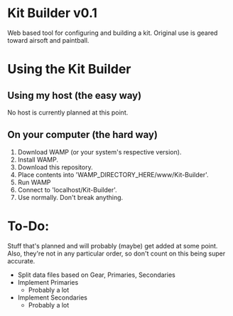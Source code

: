 # Kit Builder v0.1
Web based tool for configuring and building a kit. Original use is geared toward airsoft and paintball.

# Using the Kit Builder
## Using my host (the easy way)
No host is currently planned at this point.

## On your computer (the hard way)
1. Download WAMP (or your system's respective version).
2. Install WAMP.
3. Download this repository.
4. Place contents into 'WAMP_DIRECTORY_HERE/www/Kit-Builder'.
5. Run WAMP
6. Connect to 'localhost/Kit-Builder'.
7. Use normally. Don't break anything.

# To-Do:
Stuff that's planned and will probably (maybe) get added at some point.
Also, they're not in any particular order, so don't count on this being super accurate.
* Split data files based on Gear, Primaries, Secondaries
* Implement Primaries
    * Probably a lot
* Implement Secondaries
    * Probably a lot
